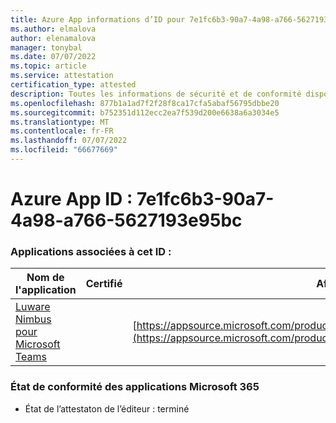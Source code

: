 ```yaml
---
title: Azure App informations d’ID pour 7e1fc6b3-90a7-4a98-a766-5627193e95bc
ms.author: elmalova
author: elenamalova
manager: tonybal
ms.date: 07/07/2022
ms.topic: article
ms.service: attestation
certification_type: attested
description: Toutes les informations de sécurité et de conformité disponibles pour 7e1fc6b3-90a7-4a98-a766-5627193e95bc.
ms.openlocfilehash: 877b1a1ad7f2f28f8ca17cfa5abaf56795dbbe20
ms.sourcegitcommit: b752351d112ecc2ea7f539d200e6638a6a3034e5
ms.translationtype: MT
ms.contentlocale: fr-FR
ms.lasthandoff: 07/07/2022
ms.locfileid: "66677669"
---
```

# <a name="azure-app-id-7e1fc6b3-90a7-4a98-a766-5627193e95bc"></a>Azure App ID : 7e1fc6b3-90a7-4a98-a766-5627193e95bc


### <a name="apps-associated-with-this-id"></a>Applications associées à cet ID :
| **Nom de l'application** | **Certifié** | **Afficher dans AppSource** |
|--------------|---------------|-----------------------|
| [Luware Nimbus pour Microsoft Teams](../forward/luwareagzurich.advanced_routing_azure_marketplace.md) |  | [https://appsource.microsoft.com/product/office/luwareagzurich.advanced_routing_azure_marketplace](https://appsource.microsoft.com/product/office/luwareagzurich.advanced_routing_azure_marketplace) |

### <a name="microsoft-365-app-compliance-status"></a>État de conformité des applications Microsoft 365
- État de l’attestaton de l’éditeur : terminé
